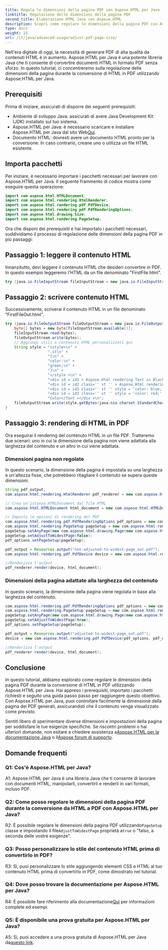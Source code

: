 ```yaml
---
title: Regola le dimensioni della pagina PDF con Aspose.HTML per Java
linktitle: Regolazione delle dimensioni della pagina PDF
second_title: Elaborazione HTML Java con Aspose.HTML
description: Scopri come regolare le dimensioni della pagina PDF con Aspose.HTML per Java. Crea PDF di alta qualità da HTML senza sforzo. Controlla le dimensioni della pagina in modo efficace.
type: docs
weight: 15
url: /it/java/advanced-usage/adjust-pdf-page-size/
---
```


Nell'era digitale di oggi, la necessità di generare PDF di alta qualità da contenuti HTML è in aumento. Aspose.HTML per Java è una potente libreria Java che ti consente di convertire documenti HTML in formato PDF senza sforzo. In questo tutorial, ci concentreremo sulla regolazione delle dimensioni della pagina durante la conversione di HTML in PDF utilizzando Aspose.HTML per Java.

## Prerequisiti

Prima di iniziare, assicurati di disporre dei seguenti prerequisiti:

- Ambiente di sviluppo Java: assicurati di avere Java Development Kit (JDK) installato sul tuo sistema.
-  Aspose.HTML per Java: è necessario scaricare e installare Aspose.HTML per Java dal sito Web[Qui](https://releases.aspose.com/html/java/).
- Documento HTML: dovresti avere un documento HTML pronto per la conversione. In caso contrario, creane uno o utilizza un file HTML esistente.

## Importa pacchetti

Per iniziare, è necessario importare i pacchetti necessari per lavorare con Aspose.HTML per Java. Il seguente frammento di codice mostra come eseguire questa operazione:

```java
import com.aspose.html.HTMLDocument;
import com.aspose.html.rendering.HtmlRenderer;
import com.aspose.html.rendering.pdf.PdfDevice;
import com.aspose.html.rendering.pdf.PdfRenderingOptions;
import com.aspose.html.drawing.Size;
import com.aspose.html.rendering.PageSetup;
```

Ora che disponi dei prerequisiti e hai importato i pacchetti necessari, suddividiamo il processo di regolazione delle dimensioni della pagina PDF in più passaggi:

## Passaggio 1: leggere il contenuto HTML

Innanzitutto, devi leggere il contenuto HTML che desideri convertire in PDF. In questo esempio leggeremo l'HTML da un file denominato "FirstFile.html".

```java
try (java.io.FileInputStream fileInputStream = new java.io.FileInputStream(Resources.input("FirstFile.html"))) {
```

## Passaggio 2: scrivere contenuto HTML

Successivamente, scriverai il contenuto HTML in un file denominato "FirstFileOut.html".

```java
try (java.io.FileOutputStream fileOutputStream = new java.io.FileOutputStream(Resources.output("FirstFileOut.html"))) {
    byte[] bytes = new byte[fileInputStream.available()];
    fileInputStream.read(bytes);
    fileOutputStream.write(bytes);
    // Aggiungi stili o contenuti HTML personalizzati qui
    String style = "<style>\n" +
                   ".st\n" +
                   "{\n" +
                   "color:\n" +
                   "green;\n" +
                   "}\n" +
                   "</style >\n" +
                   "<div id = id1 > Aspose.Html rendering Text in Black Color</div >\n" +
                   "<div id = id2 class='' st '' > Aspose.Html rendering Text in Green Color</div >\n" +
                   "<div id = id3 class='' st '' style = 'color: blue;' > Aspose.Html rendering Text in Blue Color</div >\n" +
                   "<div id = id3 class='' st '' style = 'color: red;' ><font face = 'Arial' > Aspose.Html rendering Text in Red\n" +
                   "Color</font ></div >\n";
    fileOutputStream.write(style.getBytes(java.nio.charset.StandardCharsets.UTF_8));
}
```

## Passaggio 3: rendering di HTML in PDF

Ora eseguirai il rendering del contenuto HTML in un file PDF. Tratteremo due scenari: uno in cui la dimensione della pagina non viene adattata alla larghezza del contenuto e un altro in cui viene adattata.

### Dimensioni pagina non regolate

In questo scenario, la dimensione della pagina è impostata su una larghezza e un'altezza fisse, che potrebbero ritagliare il contenuto se supera queste dimensioni.

```java
String pdf_output;
com.aspose.html.rendering.HtmlRenderer pdf_renderer = new com.aspose.html.rendering.HtmlRenderer();

// Crea un'istanza HTMLDocument dal file HTML
com.aspose.html.HTMLDocument html_document = new com.aspose.html.HTMLDocument(Resources.output("FirstFileOut.html"));

// Imposta le opzioni di rendering del PDF
com.aspose.html.rendering.pdf.PdfRenderingOptions pdf_options = new com.aspose.html.rendering.pdf.PdfRenderingOptions();
com.aspose.html.rendering.PageSetup pageSetup = new com.aspose.html.rendering.PageSetup();
pageSetup.setAnyPage(new com.aspose.html.drawing.Page(new com.aspose.html.drawing.Size(100, 100)));
pageSetup.setAdjustToWidestPage(false);
pdf_options.setPageSetup(pageSetup);

pdf_output = Resources.output("not-adjusted-to-widest-page_out.pdf");
com.aspose.html.rendering.pdf.PdfDevice device = new com.aspose.html.rendering.pdf.PdfDevice(pdf_options, pdf_output);

//Renderizza l'output
pdf_renderer.render(device, html_document);
```

### Dimensioni della pagina adattate alla larghezza del contenuto

In questo scenario, la dimensione della pagina viene regolata in base alla larghezza del contenuto.

```java
com.aspose.html.rendering.pdf.PdfRenderingOptions pdf_options = new com.aspose.html.rendering.pdf.PdfRenderingOptions();
com.aspose.html.rendering.PageSetup pageSetup = new com.aspose.html.rendering.PageSetup();
pageSetup.setAnyPage(new com.aspose.html.drawing.Page(new com.aspose.html.drawing.Size(100, 100)));
pageSetup.setAdjustToWidestPage(true);
pdf_options.setPageSetup(pageSetup);

pdf_output = Resources.output("adjusted-to-widest-page_out.pdf");
device = new com.aspose.html.rendering.pdf.PdfDevice(pdf_options, pdf_output);

//Renderizza l'output
pdf_renderer.render(device, html_document);
```

## Conclusione

In questo tutorial, abbiamo esplorato come regolare le dimensioni della pagina PDF durante la conversione di HTML in PDF utilizzando Aspose.HTML per Java. Hai appreso i prerequisiti, importato i pacchetti richiesti e seguito una guida passo passo per raggiungere questo obiettivo. Con Aspose.HTML per Java, puoi controllare facilmente la dimensione della pagina dei PDF generati, assicurandoti che il contenuto venga visualizzato come previsto.

 Sentiti libero di sperimentare diverse dimensioni e impostazioni della pagina per soddisfare le tue esigenze specifiche. Se riscontri problemi o hai ulteriori domande, non esitare a chiedere assistenza a[Aspose.HTML per la documentazione Java](https://reference.aspose.com/html/java/) o il[Aspose forum di supporto](https://forum.aspose.com/).

## Domande frequenti

### Q1: Cos'è Aspose.HTML per Java?

A1: Aspose.HTML per Java è una libreria Java che ti consente di lavorare con documenti HTML, manipolarli, convertirli e renderli in vari formati, incluso PDF.

### Q2: Come posso regolare le dimensioni della pagina PDF durante la conversione da HTML a PDF con Aspose.HTML per Java?

 R2: È possibile regolare le dimensioni della pagina PDF utilizzando`PageSetup` classe e impostando il file`AdjustToWidestPage` proprietà a`true` o "falso, a seconda delle vostre esigenze".

### Q3: Posso personalizzare lo stile del contenuto HTML prima di convertirlo in PDF?

R3: Sì, puoi personalizzare lo stile aggiungendo elementi CSS e HTML al tuo contenuto HTML prima di convertirlo in PDF, come dimostrato nel tutorial.

### Q4: Dove posso trovare la documentazione per Aspose.HTML per Java?

 R4: È possibile fare riferimento alla documentazione[Qui](https://reference.aspose.com/html/java/) per informazioni complete ed esempi.

### Q5: È disponibile una prova gratuita per Aspose.HTML per Java?

 A5: Sì, puoi accedere a una prova gratuita di Aspose.HTML per Java da[questo link](https://releases.aspose.com/).